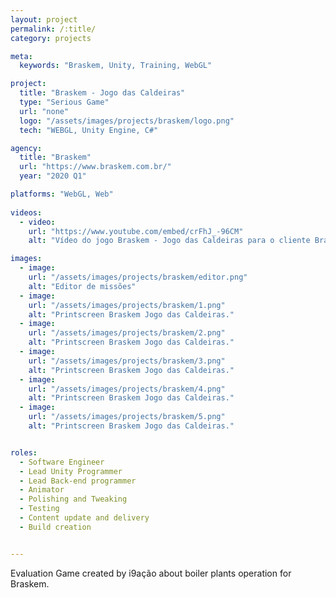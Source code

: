 ```yaml
---
layout: project
permalink: /:title/
category: projects

meta:
  keywords: "Braskem, Unity, Training, WebGL"

project:
  title: "Braskem - Jogo das Caldeiras"
  type: "Serious Game"
  url: "none"
  logo: "/assets/images/projects/braskem/logo.png"
  tech: "WEBGL, Unity Engine, C#"

agency:
  title: "Braskem"
  url: "https://www.braskem.com.br/"
  year: "2020 Q1"

platforms: "WebGL, Web"
  
videos:
  - video:
    url: "https://www.youtube.com/embed/crFhJ_-96CM"
    alt: "Vídeo do jogo Braskem - Jogo das Caldeiras para o cliente Braskem."

images:
  - image:
    url: "/assets/images/projects/braskem/editor.png"
    alt: "Editor de missões"
  - image:
    url: "/assets/images/projects/braskem/1.png"
    alt: "Printscreen Braskem Jogo das Caldeiras."
  - image:
    url: "/assets/images/projects/braskem/2.png"
    alt: "Printscreen Braskem Jogo das Caldeiras."
  - image:
    url: "/assets/images/projects/braskem/3.png"
    alt: "Printscreen Braskem Jogo das Caldeiras."
  - image:
    url: "/assets/images/projects/braskem/4.png"
    alt: "Printscreen Braskem Jogo das Caldeiras."
  - image:
    url: "/assets/images/projects/braskem/5.png"
    alt: "Printscreen Braskem Jogo das Caldeiras."


roles:
  - Software Engineer
  - Lead Unity Programmer
  - Lead Back-end programmer
  - Animator
  - Polishing and Tweaking
  - Testing
  - Content update and delivery
  - Build creation


---
```

<p>Evaluation Game created by i9ação about boiler plants operation for Braskem.